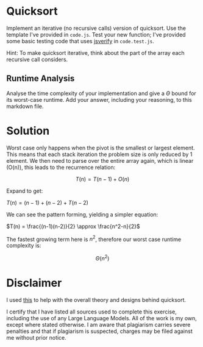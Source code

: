 # Quicksort

Implement an iterative (no recursive calls) version of quicksort. Use the
template I've provided in `code.js`. Test your new function; I've provided some
basic testing code that uses [jsverify](https://jsverify.github.io/) in
`code.test.js`.

Hint: To make quicksort iterative, think about the part of the array each
recursive call considers.

## Runtime Analysis

Analyse the time complexity of your implementation and give a $\Theta$ bound for
its worst-case runtime. Add your answer, including your reasoning, to this
markdown file.


# Solution

Worst case only happens when the pivot is the smallest or largest element. This means that each stack iteration the problem size is only reduced by 1 element. We then need to parse over the entire array again, which is linear (O(n)), this leads to the recurrence relation:

$$ T(n) = T(n-1) + O(n)$$

Expand to get:

$T(n) = (n−1) + (n−2) + T(n−2)$

We can see the pattern forming, yielding a simpler equation:

$T(n) = \frac{(n-1)(n-2)}{2} \approx \frac{n^2-n}{2}$

The fastest growing term here is $n^2$, therefore our worst case runtime complexity is:

$$\Theta(n^2)$$

# Disclaimer

I used [this](https://en.wikipedia.org/wiki/Quicksort) to help with the overall theory and designs behind quicksort.

I certify that I have listed all sources used to complete this exercise, including the use of any Large Language Models. All of the work is my own, except where stated otherwise. I am aware that plagiarism carries severe penalties and that if plagiarism is suspected, charges may be filed against me without prior notice.
